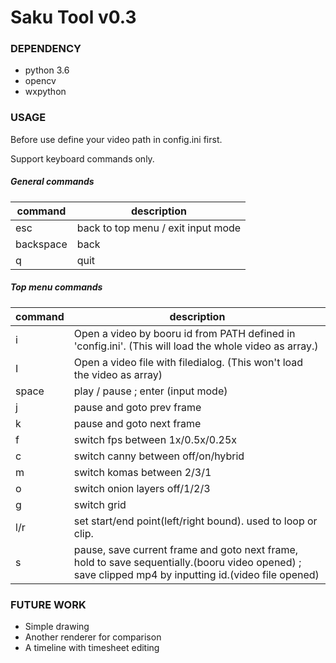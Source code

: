 # Saku Tool v0.3

### DEPENDENCY
- python 3.6
- opencv
- wxpython

### USAGE
Before use define your video path in config.ini first.

Support keyboard commands only.

##### General commands

| command | description |
| --- | --- |
| esc | back to top menu / exit input mode |
| backspace | back |
| q | quit |

##### Top menu commands

| command | description |
| --- | --- |
| i | Open a video by booru id from PATH defined in 'config.ini'. (This will load the whole video as array.)  |
| I | Open a video file with filedialog. (This won't load the video as array) |
| space | play / pause ; enter (input mode) |
| j | pause and goto prev frame |
| k | pause and goto next frame |
| f | switch fps between 1x/0.5x/0.25x |
| c | switch canny between off/on/hybrid |
| m | switch komas between 2/3/1 |
| o | switch onion layers off/1/2/3 |
| g | switch grid |
| l/r | set start/end point(left/right bound). used to loop or clip. |
| s | pause, save current frame and goto next frame, hold to save sequentially.(booru video opened) ; save clipped mp4 by inputting id.(video file opened) |


### FUTURE WORK
- Simple drawing
- Another renderer for comparison
- A timeline with timesheet editing